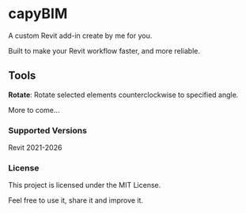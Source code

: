 # capyBIM

A custom  Revit add-in create by me for you.

Built to make your Revit workflow faster, and more reliable.

## Tools
**Rotate**: Rotate selected elements counterclockwise to specified angle.

More to come...

### Supported Versions
Revit 2021-2026


### License
This project is licensed under the MIT License.

Feel free to use it, share it and improve it.